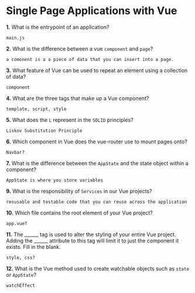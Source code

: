 # Single Page Applications with Vue

**1.** What is the entrypoint of an application?
<!-- enter you answer in the space below -->
```
main.js
```
**2.** What is the difference between a vue `component` and `page`?
<!-- enter you answer in the space below -->
```
a comonent is a a piece of data that you can insert into a page.
```
**3.** What feature of Vue can be used to repeat an element using a collection of data?
<!-- enter you answer in the space below -->
```
component
```
**4.** What are the three tags that make up a Vue component?
<!-- enter you answer in the space below -->
```
template, script, style
```
**5.** What does the `L` represent in the `SOLID` principles?
<!-- enter you answer in the space below -->
```
Liskov Substitution Principle
```
**6.** Which component in Vue does the vue-router use to mount pages onto?
<!-- enter you answer in the space below -->
```
Navbar?
```
**7.** What is the difference between the `AppState` and the state object within a component?
<!-- enter you answer in the space below -->
```
AppState is where you store variables
```
**9.** What is the responsibility of `Services` in our Vue projects?
<!-- enter you answer in the space below -->
```
resusable and testable code that you can reuse across the application
```
**10.** Which file contains the root element of your Vue project?
<!-- enter you answer in the space below -->
```
app.vue?
```
**11.** The ______ tag is used to alter the styling of your entire Vue project.  Adding the ______ attribute to this tag will limit it to just the component it exists.  Fill in the blank.
<!-- enter you answer in the space below -->
```
style, css?
```
**12.** What is the Vue method used to create watchable objects such as `state` or `AppState`?
<!-- enter you answer in the space below -->
```
watchEffect
```